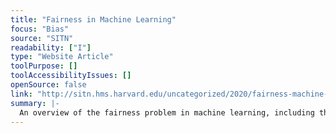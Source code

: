 ```yaml
---
title: "Fairness in Machine Learning"
focus: "Bias"
source: "SITN"
readability: ["I"]
type: "Website Article"
toolPurpose: []
toolAccessibilityIssues: []
openSource: false
link: "http://sitn.hms.harvard.edu/uncategorized/2020/fairness-machine-learning/"
summary: |-
  An overview of the fairness problem in machine learning, including the cause of unfairness and possible solutions.
---
```


